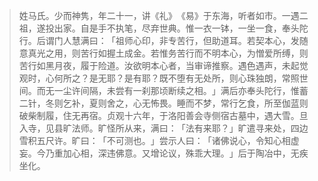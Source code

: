 
> 姓马氏。少而神隽，年二十一，讲《礼》​《易》于东海，听者如市。一遇二祖，遂投出家。自是手不执笔，尽弃世典。惟一衣一钵，一坐一食，奉头陀行。后谓门人慧满曰：​「祖师心印，非专苦行，但助道耳。若契本心，发随意真光之用，则苦行如握土成金。若惟务苦行而不明本心，为憎爱所缚，则苦行如黑月夜，履于险道。汝欲明本心者，当审谛推察。遇色遇声，未起觉观时，心何所之？是无耶？是有耶？既不堕有无处所，则心珠独朗，常照世间。而无一尘许间隔，未尝有一刹那顷断续之相。​」满后亦奉头陀行，惟蓄二针，冬则乞补，夏则舍之，心无怖畏。睡而不梦，常行乞食，所至伽蓝则破柴制履，住无再宿。贞观十六年，于洛阳善会寺侧宿古墓中，遇大雪。旦入寺，见县旷法师。旷怪所从来，满曰：​「法有来耶？​」旷遣寻来处，四边雪积五尺许。旷曰：​「不可测也。​」尝示人曰：​「诸佛说心，令知心相虚妄。今乃重加心相，深违佛意。又增论议，殊乖大理。​」后于陶冶中，无疾坐化。
